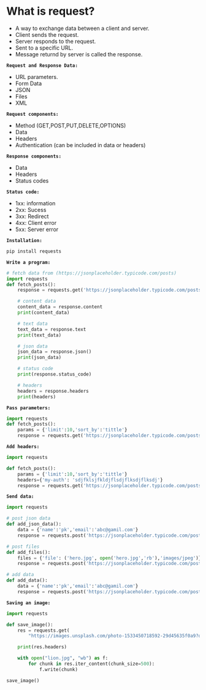 # What is request?

- A way to exchange data between a client and server.
- Client sends the request.
- Server responds to the request.
- Sent to a specific URL.
- Message returnd by server is called the response.

**`Request and Response Data:`**

- URL parameters.
- Form Data
- JSON
- Files
- XML

**`Request components:`**

- Method (GET,POST,PUT,DELETE,OPTIONS)
- Data
- Headers
- Authentication (can be included in data or headers)

**`Response components:`**

- Data
- Headers
- Status codes

**`Status code:`**

- 1xx: information
- 2xx: Sucess
- 3xx: Redirect
- 4xx: Client error
- 5xx: Server error

**`Installation:`**

```py
pip install requests
```

**`Write a program:`**

```py
# fetch data from (https://jsonplaceholder.typicode.com/posts)
import requests
def fetch_posts():
    response = requests.get('https://jsonplaceholder.typicode.com/posts')

    # content data
    content_data = response.content
    print(content_data)

    # text data
    text_data = response.text
    print(text_data)

    # json data
    json_data = response.json()
    print(json_data)

    # status code
    print(response.status_code)

    # headers
    headers = response.headers
    print(headers)
```

**`Pass parameters:`**

```py
import requests
def fetch_posts():
    params = {'limit':10,'sort_by':'tittle'}
    response = requests.get('https://jsonplaceholder.typicode.com/posts',params)
```

**`Add headers:`**

```py
import requests

def fetch_posts():
    params = {'limit':10,'sort_by':'tittle'}
    headers={'my-auth': 'sdjfklsjfkldjflsdjflksdjflksdj'}
    response = requests.get('https://jsonplaceholder.typicode.com/posts',params,headers)
```

**`Send data:`**

```py
import requests

# post json data
def add_json_data():
    data = {'name':'pk','email':'abc@gamil.com'}
    response = requests.post('https://jsonplaceholder.typicode.com/posts',json=data)

# post files
def add_files():
    files = {'file': ('hero.jpg', open('hero.jpg','rb'),'images/jpeg')}
    response = requests.post('https://jsonplaceholder.typicode.com/posts',files=files)

# add data
def add_data():
    data = {'name':'pk','email':'abc@gamil.com'}
    response = requests.post('https://jsonplaceholder.typicode.com/posts',data=data)
```

**`Saving an image:`**

```py
import requests

def save_image():
    res = requests.get(
        "https://images.unsplash.com/photo-1533450718592-29d45635f0a9?q=80&w=2070&auto=format&fit=crop&ixlib=rb-4.0.3&ixid=M3wxMjA3fDB8MHxwaG90by1wYWdlfHx8fGVufDB8fHx8fA%3D%3D")

    print(res.headers)

    with open("lion.jpg", "wb") as f:
        for chunk in res.iter_content(chunk_size=500):
            f.write(chunk)

save_image()
```

